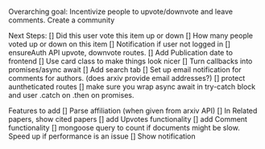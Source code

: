 Overarching goal:
Incentivize people to upvote/downvote and leave comments. Create a community

Next Steps:
[] Did this user vote this item up or down
[] How many people voted up or down on this item
[] Notification if user not logged in
[] ensureAuth API upvote, downvote routes. 
[] Add Publication date to frontend
[] Use card class to make things look nicer
[] Turn callbacks into promises/async await
[] Add search tab
[] Set up email notification for comments for authors. (does arxiv provide email addresses?)
[] protect auntheticated routes
[] make sure you wrap async await in try-catch block and user .catch on .then on promises. 



Features to add
[] Parse affiliation (when given from arxiv API)
[] In Related papers, show cited papers
[] add Upvotes functionality
[] add Comment functionality
[] mongoose query to count if documents might be slow. Speed up if performance is an issue
[] Show notification
